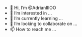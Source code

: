 - 👋 Hi, I’m @AdrianIIIOO
- 👀 I’m interested in ...
- 🌱 I’m currently learning ...
- 💞️ I’m looking to collaborate on ...
- 📫 How to reach me ...

<!---
AdrianIIIOO/AdrianIIIOO is a ✨ special ✨ repository because its `README.md` (this file) appears on your GitHub profile.
You can click the Preview link to take a look at your changes.
--->
